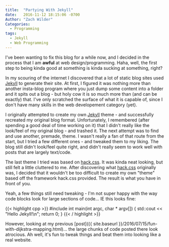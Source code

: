 ```yaml
---
title:  "Partying With Jekyll"
date:   2016-11-12 18:15:06 -0700
Author: "Zach Wilder"
Categories:
  - Programming
tags:
  - Jekyll
  - Web Programming
---
```


I've been wanting to fix this blog for a while now, and I decided in the process that I am **awful** at web design/programming. Haha, well, the first step to being kinda good at something is kinda sucking at something, right?

In my scouring of the internet I discovered that a lot of static blog sites used [Jekyll][jekyll] to generate their site. At first, I figured it was nothing more than another insta-blog program where you just dump
some content into a folder and it spits out a blog - but holy cow it is so much more than (and can be exactly) that. I've only scratched the surface of what it is capable of, since I don't have many skills in the web developement
category (yet).

I originally attempted to create my own [Jekyll][jekyll] theme - and successfully recreated my original blog format. Unfortunately, I remembered (after spending a good deal of time working on it) that I didn't really like the look/feel of my original blog - and trashed it. The next attempt was to find and use another, premade, theme. I wasn't really a fan of that route from the start, but I tried a few different ones - and tweaked them to my liking. The blog still didn't look/feel quite right, and didn't really seem to work well with posts that are largely text/code.

The last theme I tried was based on [hack.css][hackcss]. It was kinda neat looking, but still felt a little cluttered to me. After discovering what [hack.css][hackcss] originally was, I decided that it wouldn't be too difficult
to create my own "theme" based off the framework hack.css provided. The result is what you have in front of you.

Yeah, a few things still need tweaking - I'm not super happy with the way code blocks look for large sections of code... IE this looks fine:

{{< highlight cpp >}}
#include <iostream>
int main(int argc, char * argv[])
{
	std::cout << "Hello Jekyll!\n";
	return 0;
}
{{< / highlight >}}

However, looking at my previous [post]({{ site.baseurl }}/2016/07/15/fun-with-dijkstra-mapping.html)... the large chunks of code posted there look atrocious. Ah well, it's fun to tweak things and beat them into
looking like a real website.

[jekyll]: http://jekyllrb.com
[hackcss]: http://www.hackcss.com
